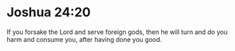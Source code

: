 # Joshua 24:20

If you forsake the Lord and serve foreign gods, then he will turn and do you harm and consume you, after having done you good.
